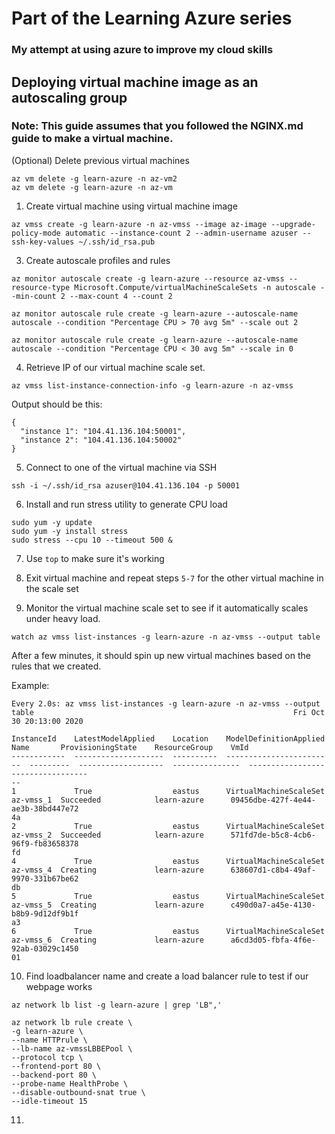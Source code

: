 # Part of the Learning Azure series
### My attempt at using azure to improve my cloud skills

## Deploying virtual machine image as an autoscaling group
### Note: This guide assumes that you followed the NGINX.md guide to make a virtual machine.

(Optional) Delete previous virtual machines

```
az vm delete -g learn-azure -n az-vm2
az vm delete -g learn-azure -n az-vm 
```

1. Create virtual machine using virtual machine image

`az vmss create -g learn-azure -n az-vmss --image az-image --upgrade-policy-mode automatic --instance-count 2 --admin-username azuser --ssh-key-values ~/.ssh/id_rsa.pub`

3. Create autoscale profiles and rules

```
az monitor autoscale create -g learn-azure --resource az-vmss --resource-type Microsoft.Compute/virtualMachineScaleSets -n autoscale --min-count 2 --max-count 4 --count 2 

az monitor autoscale rule create -g learn-azure --autoscale-name autoscale --condition "Percentage CPU > 70 avg 5m" --scale out 2

az monitor autoscale rule create -g learn-azure --autoscale-name autoscale --condition "Percentage CPU < 30 avg 5m" --scale in 0 
```

4. Retrieve IP of our virtual machine scale set.

`az vmss list-instance-connection-info -g learn-azure -n az-vmss`

Output should be this:
```
{
  "instance 1": "104.41.136.104:50001",
  "instance 2": "104.41.136.104:50002"
}
```

5. Connect to one of the virtual machine via SSH

`ssh -i ~/.ssh/id_rsa azuser@104.41.136.104 -p 50001`

6. Install and run stress utility to generate CPU load

```
sudo yum -y update
sudo yum -y install stress
sudo stress --cpu 10 --timeout 500 &
```

7. Use `top` to make sure it's working

8. Exit virtual machine and repeat steps `5-7` for the other virtual machine in the scale set

9. Monitor the virtual machine scale set to see if it automatically scales under heavy load.

`watch az vmss list-instances -g learn-azure -n az-vmss --output table`

After a few minutes, it should spin up new virtual machines based on the rules that we created.

Example: 
```
Every 2.0s: az vmss list-instances -g learn-azure -n az-vmss --output table                                                          Fri Oct 30 20:13:00 2020

InstanceId    LatestModelApplied    Location    ModelDefinitionApplied    Name       ProvisioningState    ResourceGroup    VmId
------------  --------------------  ----------  ------------------------  ---------  -------------------  ---------------  ----------------------------------
--
1             True                  eastus      VirtualMachineScaleSet    az-vmss_1  Succeeded            learn-azure      09456dbe-427f-4e44-ae3b-38bd447e72
4a
2             True                  eastus      VirtualMachineScaleSet    az-vmss_2  Succeeded            learn-azure      571fd7de-b5c8-4cb6-96f9-fb83658378
fd
4             True                  eastus      VirtualMachineScaleSet    az-vmss_4  Creating             learn-azure      638607d1-c8b4-49af-9970-331b67be62
db
5             True                  eastus      VirtualMachineScaleSet    az-vmss_5  Creating             learn-azure      c490d0a7-a45e-4130-b8b9-9d12df9b1f
a3
6             True                  eastus      VirtualMachineScaleSet    az-vmss_6  Creating             learn-azure      a6cd3d05-fbfa-4f6e-92ab-03029c1450
01
```

10. Find loadbalancer name and create a load balancer rule to test if our webpage works

```
az network lb list -g learn-azure | grep 'LB",'

az network lb rule create \
-g learn-azure \
--name HTTPrule \
--lb-name az-vmssLBBEPool \
--protocol tcp \
--frontend-port 80 \
--backend-port 80 \ 
--probe-name HealthProbe \ 
--disable-outbound-snat true \ 
--idle-timeout 15 
```

11. 
